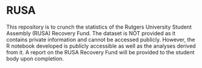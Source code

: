 # RUSA

This repository is to crunch the statistics of the Rutgers University Student Assembly (RUSA) Recovery Fund. The dataset is NOT provided as it contains private information and cannot be accessed publicly. However, the R notebook developed is publicly accessible as well as the analyses derived from it. A report on the RUSA Recovery Fund will be provided to the student body upon completion. 
